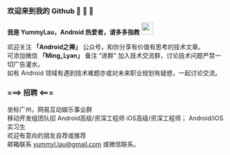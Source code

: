 ### 欢迎来到我的 Github 👋 👋 👋

  **我是 YummyLau，Android 热爱者，请多多指教** <img src="https://user-images.githubusercontent.com/5679180/79618120-0daffb80-80be-11ea-819e-d2b0fa904d07.gif" width="27px">
  
欢迎关注 **「Android之禅」** 公众号，和你分享有价值有思考的技术文章。  
可添加微信 **「Ming_Lyan」** 备注 “进群” 加入技术交流群，讨论技术问题严禁一切广告灌水。  
如有 Android 领域有遇到技术难题亦或对未来职业规划有疑惑，一起讨论交流。  

### ===> 招聘 <===
坐标广州，网易互动娱乐事业群  
移动开发组团队招 Android高级/资深工程师 iOS高级/资深工程师； Android/iOS 实习生  
欢迎有意向的朋友自荐或推荐   
邮箱联系 yummyl.lau@gmail.com  或微信联系。  


  
  
  
 

